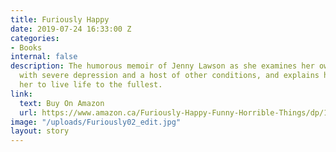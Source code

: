 ```yaml
---
title: Furiously Happy
date: 2019-07-24 16:33:00 Z
categories:
- Books
internal: false
description: The humorous memoir of Jenny Lawson as she examines her own experience
  with severe depression and a host of other conditions, and explains how it has led
  her to live life to the fullest.
link:
  text: Buy On Amazon
  url: https://www.amazon.ca/Furiously-Happy-Funny-Horrible-Things/dp/1250077001/ref=sr_1_1?gclid=EAIaIQobChMI7L30oamZ4gIViLfACh0vHwOxEAAYASAAEgLHBPD_BwE&hvadid=284263110882&hvdev=c&hvlocphy=9061009&hvnetw=g&hvpos=1t1&hvqmt=b&hvrand=11288148483027358447&hvtargid=kwd-299397515510&hydadcr=21769_10107152&keywords=furiously+happy&qid=1557778537&s=books&sr=1-1
image: "/uploads/Furiously02_edit.jpg"
layout: story
---
```


